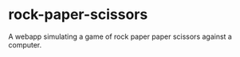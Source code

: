 # rock-paper-scissors

A webapp simulating a game of rock paper paper scissors against a computer. 
<br />